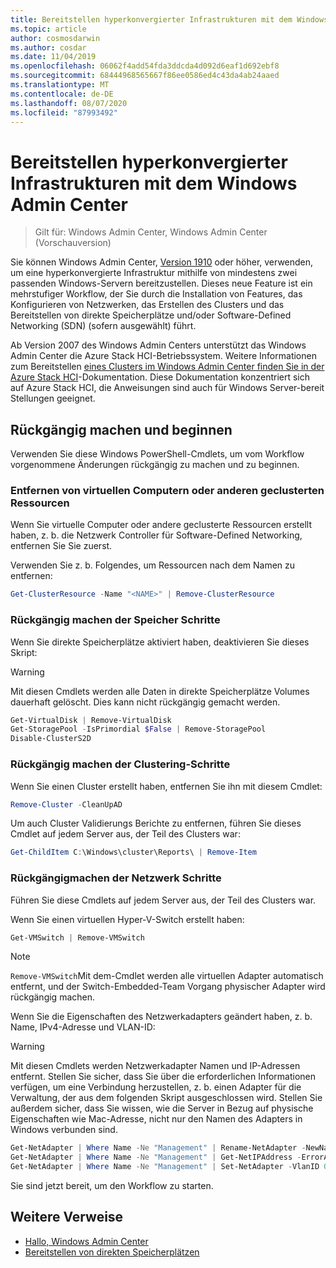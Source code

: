 ```yaml
---
title: Bereitstellen hyperkonvergierter Infrastrukturen mit dem Windows Admin Center
ms.topic: article
author: cosmosdarwin
ms.author: cosdar
ms.date: 11/04/2019
ms.openlocfilehash: 06062f4add54fda3ddcda4d092d6eaf1d692ebf8
ms.sourcegitcommit: 68444968565667f86ee0586ed4c43da4ab24aaed
ms.translationtype: MT
ms.contentlocale: de-DE
ms.lasthandoff: 08/07/2020
ms.locfileid: "87993492"
---
```

# <a name="deploy-hyperconverged-infrastructure-with-windows-admin-center"></a>Bereitstellen hyperkonvergierter Infrastrukturen mit dem Windows Admin Center

> Gilt für: Windows Admin Center, Windows Admin Center (Vorschauversion)

Sie können Windows Admin Center, [Version 1910](../overview.md) oder höher, verwenden, um eine hyperkonvergierte Infrastruktur mithilfe von mindestens zwei passenden Windows-Servern bereitzustellen. Dieses neue Feature ist ein mehrstufiger Workflow, der Sie durch die Installation von Features, das Konfigurieren von Netzwerken, das Erstellen des Clusters und das Bereitstellen von direkte Speicherplätze und/oder Software-Defined Networking (SDN) (sofern ausgewählt) führt.

Ab Version 2007 des Windows Admin Centers unterstützt das Windows Admin Center die Azure Stack HCI-Betriebssystem. Weitere Informationen zum Bereitstellen [eines Clusters im Windows Admin Center finden Sie in der Azure Stack HCI](/azure-stack/hci/getting-started)-Dokumentation. Diese Dokumentation konzentriert sich auf Azure Stack HCI, die Anweisungen sind auch für Windows Server-bereit Stellungen geeignet.

## <a name="undo-and-start-over"></a>Rückgängig machen und beginnen

Verwenden Sie diese Windows PowerShell-Cmdlets, um vom Workflow vorgenommene Änderungen rückgängig zu machen und zu beginnen.

### <a name="remove-virtual-machines-or-other-clustered-resources"></a>Entfernen von virtuellen Computern oder anderen geclusterten Ressourcen

Wenn Sie virtuelle Computer oder andere geclusterte Ressourcen erstellt haben, z. b. die Netzwerk Controller für Software-Defined Networking, entfernen Sie Sie zuerst.

Verwenden Sie z. b. Folgendes, um Ressourcen nach dem Namen zu entfernen:

```PowerShell
Get-ClusterResource -Name "<NAME>" | Remove-ClusterResource
```

### <a name="undo-the-storage-steps"></a>Rückgängig machen der Speicher Schritte

Wenn Sie direkte Speicherplätze aktiviert haben, deaktivieren Sie dieses Skript:

> [!Warning]
> Mit diesen Cmdlets werden alle Daten in direkte Speicherplätze Volumes dauerhaft gelöscht. Dies kann nicht rückgängig gemacht werden.

```PowerShell
Get-VirtualDisk | Remove-VirtualDisk
Get-StoragePool -IsPrimordial $False | Remove-StoragePool
Disable-ClusterS2D
```

### <a name="undo-the-clustering-steps"></a>Rückgängig machen der Clustering-Schritte

Wenn Sie einen Cluster erstellt haben, entfernen Sie ihn mit diesem Cmdlet:

```PowerShell
Remove-Cluster -CleanUpAD
```

Um auch Cluster Validierungs Berichte zu entfernen, führen Sie dieses Cmdlet auf jedem Server aus, der Teil des Clusters war:

```PowerShell
Get-ChildItem C:\Windows\cluster\Reports\ | Remove-Item
```

### <a name="undo-the-networking-steps"></a>Rückgängigmachen der Netzwerk Schritte

Führen Sie diese Cmdlets auf jedem Server aus, der Teil des Clusters war.

Wenn Sie einen virtuellen Hyper-V-Switch erstellt haben:

```PowerShell
Get-VMSwitch | Remove-VMSwitch
```

> [!Note]
> `Remove-VMSwitch`Mit dem-Cmdlet werden alle virtuellen Adapter automatisch entfernt, und der Switch-Embedded-Team Vorgang physischer Adapter wird rückgängig machen.

Wenn Sie die Eigenschaften des Netzwerkadapters geändert haben, z. b. Name, IPv4-Adresse und VLAN-ID:

> [!Warning]
> Mit diesen Cmdlets werden Netzwerkadapter Namen und IP-Adressen entfernt. Stellen Sie sicher, dass Sie über die erforderlichen Informationen verfügen, um eine Verbindung herzustellen, z. b. einen Adapter für die Verwaltung, der aus dem folgenden Skript ausgeschlossen wird. Stellen Sie außerdem sicher, dass Sie wissen, wie die Server in Bezug auf physische Eigenschaften wie Mac-Adresse, nicht nur den Namen des Adapters in Windows verbunden sind.

```PowerShell
Get-NetAdapter | Where Name -Ne "Management" | Rename-NetAdapter -NewName $(Get-Random)
Get-NetAdapter | Where Name -Ne "Management" | Get-NetIPAddress -ErrorAction SilentlyContinue | Where AddressFamily -Eq IPv4 | Remove-NetIPAddress
Get-NetAdapter | Where Name -Ne "Management" | Set-NetAdapter -VlanID 0
```

Sie sind jetzt bereit, um den Workflow zu starten.

## <a name="additional-references"></a>Weitere Verweise

- [Hallo, Windows Admin Center](../overview.md)
- [Bereitstellen von direkten Speicherplätzen](../../../storage/storage-spaces/deploy-storage-spaces-direct.md)